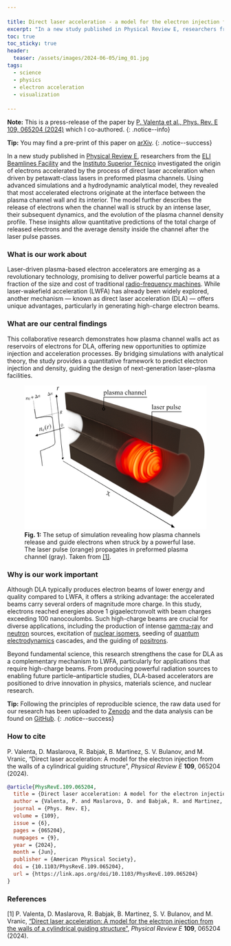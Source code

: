 ```yaml
---

title: Direct laser acceleration - a model for the electron injection from the walls of a cylindrical guiding structure
excerpt: "In a new study published in Physical Review E, researchers from the ELI Beamlines Facility and the Instituto Superior Técnico investigated the origin of electrons accelerated by the process of direct laser acceleration when driven by petawatt-class lasers in preformed plasma channels. Using advanced simulations and a hydrodynamic analytical model, they revealed that most accelerated electrons originate at the interface between the plasma channel wall and its interior. The model further describes the release of electrons when the channel wall is struck by an intense laser, their subsequent dynamics, and the evolution of the plasma channel density profile. These insights allow quantitative predictions of the total charge of released electrons and the average density inside the channel after the laser pulse passes."
toc: true
toc_sticky: true
header:
  teaser: /assets/images/2024-06-05/img_01.jpg
tags: 
  - science
  - physics
  - electron acceleration
  - visualization

---
```


**Note:** This is a press-release of the paper by [P. Valenta et al., Phys. Rev. E 109, 065204 (2024)](https://doi.org/10.1103/PhysRevE.109.065204) which I co-authored.
{: .notice--info}

**Tip:** You may find a pre-print of this paper on [arXiv](https://arxiv.org/abs/2402.14561).
{: .notice--success}

In a new study published in [Physical Review E](https://doi.org/10.1103/PhysRevE.109.065204), researchers from the [ELI Beamlines Facility](https://www.eli-beams.eu/) and the [Instituto Superior Técnico](https://tecnico.ulisboa.pt/en/) investigated the origin of electrons accelerated by the process of direct laser acceleration when driven by petawatt-class lasers in preformed plasma channels. Using advanced simulations and a hydrodynamic analytical model, they revealed that most accelerated electrons originate at the interface between the plasma channel wall and its interior. The model further describes the release of electrons when the channel wall is struck by an intense laser, their subsequent dynamics, and the evolution of the plasma channel density profile. These insights allow quantitative predictions of the total charge of released electrons and the average density inside the channel after the laser pulse passes.

### What is our work about

Laser-driven plasma-based electron accelerators are emerging as a revolutionary technology, promising to deliver powerful particle beams at a fraction of the size and cost of traditional [radio-frequency machines](https://en.wikipedia.org/wiki/Particle_accelerator). While laser-wakefield acceleration (LWFA) has already been widely explored, another mechanism — known as direct laser acceleration (DLA) — offers unique advantages, particularly in generating high-charge electron beams.

### What are our central findings

This collaborative research demonstrates how plasma channel walls act as reservoirs of electrons for DLA, offering new opportunities to optimize injection and acceleration processes. By bridging simulations with analytical theory, the study provides a quantitative framework to predict electron injection and density, guiding the design of next-generation laser–plasma facilities.

<figure id="figure_1" style="max-width: 500px" class="align-center">
  <a href="/assets/images/2024-06-05/img_01.jpg" class="image-popup">
    <img src="/assets/images/2024-06-05/img_01.jpg" alt="Direct laser acceleration">
  </a>
  <figcaption>
  <strong>Fig. 1:</strong> The setup of simulation revealing how plasma channels release and guide electrons when struck by a powerful lase. The laser pulse (orange) propagates in preformed plasma channel (gray). Taken from <a href="#ref_1">[1]</a>.
  </figcaption>
</figure> 

### Why is our work important

Although DLA typically produces electron beams of lower energy and quality compared to LWFA, it offers a striking advantage: the accelerated beams carry several orders of magnitude more charge. In this study, electrons reached energies above 1 gigaelectronvolt with beam charges exceeding 100 nanocoulombs. Such high-charge beams are crucial for diverse applications, including the production of intense [gamma-ray](https://en.wikipedia.org/wiki/Gamma_ray) and [neutron](https://en.wikipedia.org/wiki/Neutron) sources, excitation of [nuclear isomers](https://en.wikipedia.org/wiki/Nuclear_isomer), seeding of [quantum electrodynamics](https://en.wikipedia.org/wiki/Quantum_electrodynamics) cascades, and the guiding of [positrons](https://en.wikipedia.org/wiki/Positron).

Beyond fundamental science, this research strengthens the case for DLA as a complementary mechanism to LWFA, particularly for applications that require high-charge beams. From producing powerful radiation sources to enabling future particle–antiparticle studies, DLA-based accelerators are positioned to drive innovation in physics, materials science, and nuclear research.

**Tip:** Following the principles of reproducible science, the raw data used for our research has been uploaded to [Zenodo](https://doi.org/10.5281/zenodo.17132062) and the data analysis can be found on [GitHub](https://github.com/valenpe7/PhysRevE.109.065204).
{: .notice--success}

### How to cite 

P. Valenta, D. Maslarova, R. Babjak, B. Martinez, S. V. Bulanov, and M. Vranic, “Direct laser acceleration: A model for the electron injection from the walls of a cylindrical guiding structure”, *Physical Review E* **109**, 065204 (2024).

```bibtex
@article{PhysRevE.109.065204,
  title = {Direct laser acceleration: A model for the electron injection from the walls of a cylindrical guiding structure},
  author = {Valenta, P. and Maslarova, D. and Babjak, R. and Martinez, B. and Bulanov, S. V. and Vrani\ifmmode \acute{c}\else \'{c}\fi{}, M.},
  journal = {Phys. Rev. E},
  volume = {109},
  issue = {6},
  pages = {065204},
  numpages = {9},
  year = {2024},
  month = {Jun},
  publisher = {American Physical Society},
  doi = {10.1103/PhysRevE.109.065204},
  url = {https://link.aps.org/doi/10.1103/PhysRevE.109.065204}
}
```

### References

[<a id="ref_1">1</a>] P. Valenta, D. Maslarova, R. Babjak, B. Martinez, S. V. Bulanov, and M. Vranic, [“Direct laser acceleration: A model for the electron injection from the walls of a cylindrical guiding structure”](https://doi.org/10.1103/PhysRevE.109.065204), *Physical Review E* **109**, 065204 (2024).